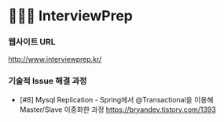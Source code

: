 # 🧑🏻‍💻 InterviewPrep

### 웹사이트 URL
http://www.interviewprep.kr/


### 기술적 Issue 해결 과정

- [#8] Mysql Replication - Spring에서 @Transactional을 이용해 Master/Slave 이중화한 과정
  https://bryandev.tistory.com/1393

